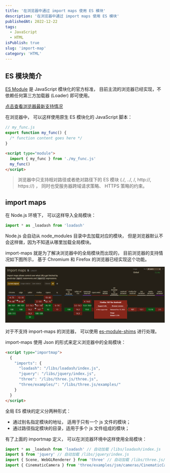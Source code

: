 ```yaml
---
title: '在浏览器中通过 import maps 使用 ES 模块'
description: '在浏览器中通过 import maps 使用 ES 模块'
publishedAt: 2022-12-22
tags:
  - JavaScript
  - HTML
isPublish: true
slug: 'import-map'
category: 'HTML'
---
```


## ES 模块简介

[ES Module](https://developer.mozilla.org/zh-CN/docs/Web/JavaScript/Guide/Modules) 是 JavaScript 模块化的官方标准， 目前主流的浏览器已经实现，不依赖任何第三方加载器 (Loader) 即可使用。

[点击查看浏览器最新支持情况](https://caniuse.com/mdn-javascript_statements_import)

在浏览器中， 可以这样使用原生 ES 模块化的 JavaScript 脚本：

```js
// my_func.js
export function my_func() {
  /* function content goes here */
}
```

```html
<script type="module">
  import { my_func } from './my_func.js'
  my_func()
</script>
```

> 浏览器中只支持相对路径或者绝对路径下的 ES 模块 (./, ../, /, http://, https://) ， 同时也受服务器跨域请求策略、 HTTPS 策略的约束。

## import maps

在 Node.js 环境下， 可以这样导入全局模块：

```js
import * as _loadash from 'loadash'
```

Node.js 会自动从 node_modules 目录中去加载对应的模块， 但是浏览器默认不会这样做，因为不知道从哪里加载全局模块。

import-maps 就是为了解决浏览器中的全局模块而出现的， 目前浏览器的支持情况如下图所示， 基于 Chromium 和 Firefox 的浏览器已经实现这个功能。

![Can I Use](/can-i-use-import-maps.png)

对于不支持 import-maps 的浏览器， 可以使用 [es-module-shims](https://github.com/guybedford/es-module-shims) 进行处理。

import-maps 使用 Json 的形式来定义浏览器中的全局模块：

```html
<script type="importmap">
  {
    "imports": {
      "loadash": "/libs/loadash/index.js",
      "jquery": "/libs/jquery/index.js",
      "three": "/libs/three.js/three.js",
      "three/examples/": "/libs/three.js/examples/"
    }
  }
</script>
```

全局 ES 模块的定义分两种形式：

- 通过别名指定模块的地址， 适用于只有一个 js 文件的模块；
- 通过路径指定模块的目录，适用于多个 js 文件组成的模块；

有了上面的 importmap 定义， 可以在浏览器环境中这样使用全局模块：

```js
import * as _loadash from 'loadash' // 自动加载 /libs/loadash/index.js
import $ from 'jquery' // 自动加载 /libs/jquery/index.js
import { Scene, WebGLRenderer } from 'three' // 自动加载 /libs/three.js/three.js
import { CinematicCamera } from 'three/examples/jsm/cameras/CinematicCamera.js' // 自动加载 /libs/three.js/examples/jsm/cameras/CinematicCamera.js
```
